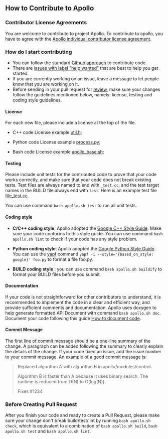 ## How to Contribute to Apollo

### Contributor License Agreements

You are welcome to contribute to project Apollo. To contribute to apollo, you have to agree with the [Apollo individual contributor license agreement](
                https://gist.githubusercontent.com/startcode/f5ccf8887bfc7727a0ae05bf0d601e30/raw/029a11300e987e34a29a9d247ac30caa7f6741a7/Apollo_Individual_Contributor_License_Agreement).

### How do I start contributing

* You can follow the standard [Github approach](https://help.github.com/articles/using-pull-requests/) to contribute code.
* There are [issues with label "help wanted"](https://github.com/ApolloAuto/apollo/labels/help%20wanted) that are best to help you get started.
* If you are currently working on an issue, leave a message to let people know that you are working on it.
* Before sending in your pull request for
[review](https://github.com/ApolloAuto/apollo/pulls),
make sure your changes follow the guidelines mentioned below, namely: license, testing and coding style guidelines.

#### License

For each new file, please include a license at the top of the file.

* C++ code License example [util.h](modules/common/util/util.h);

* Python code License example [process.py](modules/tools/vehicle_calibration/process.py);

* Bash code License example [apollo_base.sh](scripts/apollo_base.sh);

#### Testing

Please include unit tests for the contributed code to prove that your code works correctly,
and make sure that your code does not break existing tests. Test files are always named to end with `_test.cc`, and the test target names in the BUILD file always end with `test`.
Here is an example test file [file_test.cc](cyber/common/file_test.cc).

You can use command `bash apollo.sh test` to run all unit tests.

#### Coding style

* **C/C++ coding style**: Apollo adopted the [Google C++ Style Guide](https://google.github.io/styleguide/cppguide.html). Make sure your code conforms to this style guide. You can use command `bash apollo.sh lint` to check if your code has any style problem.

* **Python coding style**:  Apollo adopted the [Google Python Style Guide](https://google.github.io/styleguide/pyguide.html). You can use the  [yapf](https://github.com/google/yapf) command `yapf -i --style='{based_on_style: google}' foo.py` to format a file foo.py.

* **BUILD coding style** : you can use command `bash apollo.sh buildify` to format your BUILD files before you submit.

#### Documentation

If your code is not straightforward for other contributors to understand, it is recommended to implement the code in a clear and efficient way, and provide sufficient comments and documentation.
Apollo uses doxygen to help generate formatted API Document with command `bash apollo.sh doc`.
Document your code following this guide [How to document code](docs/howto/how_to_document_code.md).

#### Commit Message
The first line of commit message should be a one-line summary of the change.
A paragraph can be added following the summary to clearly explain the details of the change.
If your code fixed an issue, add the issue number to your commit message.
An example of a good commit message is:
> Replaced algorithm A with algorithm B in apollo/modules/control.
>
> Algorithm B is faster than A because it uses binary search. The runtime is reduced from O(N) to O(log(N)).
>
> Fixes #1234

### Before Creating Pull Request
After you finish your code and ready to create a Pull Request, please make sure your
change don't break build/test/lint by running `bash apollo.sh check`, which is
equivalent to a combination of `bash apollo.sh build`, `bash apollo.sh test` and
`bash apollo.sh lint`.

